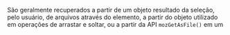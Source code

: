 São geralmente recuperados a partir de um objeto resultado da seleção, pelo usuário, de arquivos através do elemento, a partir do objeto utilizado em operações de arrastar e soltar, ou a partir da API `mozGetAsFile()` em um
